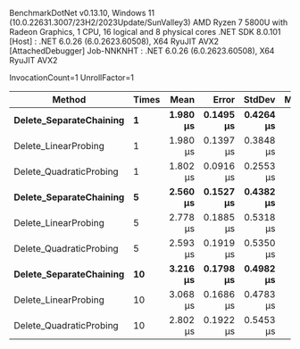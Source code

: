 
BenchmarkDotNet v0.13.10, Windows 11 (10.0.22631.3007/23H2/2023Update/SunValley3)
AMD Ryzen 7 5800U with Radeon Graphics, 1 CPU, 16 logical and 8 physical cores
.NET SDK 8.0.101
  [Host]     : .NET 6.0.26 (6.0.2623.60508), X64 RyuJIT AVX2 [AttachedDebugger]
  Job-NNKNHT : .NET 6.0.26 (6.0.2623.60508), X64 RyuJIT AVX2

InvocationCount=1  UnrollFactor=1  

 Method                  | Times | Mean     | Error     | StdDev    | Median   | Allocated |
------------------------ |------ |---------:|----------:|----------:|---------:|----------:|
 **Delete_SeparateChaining** | **1**     | **1.980 μs** | **0.1495 μs** | **0.4264 μs** | **1.900 μs** |     **544 B** |
 Delete_LinearProbing    | 1     | 1.980 μs | 0.1397 μs | 0.3848 μs | 1.850 μs |     544 B |
 Delete_QuadraticProbing | 1     | 1.802 μs | 0.0916 μs | 0.2553 μs | 1.800 μs |     544 B |
 **Delete_SeparateChaining** | **5**     | **2.560 μs** | **0.1527 μs** | **0.4382 μs** | **2.500 μs** |     **544 B** |
 Delete_LinearProbing    | 5     | 2.778 μs | 0.1885 μs | 0.5318 μs | 2.700 μs |     544 B |
 Delete_QuadraticProbing | 5     | 2.593 μs | 0.1919 μs | 0.5350 μs | 2.500 μs |     544 B |
 **Delete_SeparateChaining** | **10**    | **3.216 μs** | **0.1798 μs** | **0.4982 μs** | **3.200 μs** |     **544 B** |
 Delete_LinearProbing    | 10    | 3.068 μs | 0.1686 μs | 0.4783 μs | 3.100 μs |     544 B |
 Delete_QuadraticProbing | 10    | 2.802 μs | 0.1922 μs | 0.5453 μs | 2.700 μs |     544 B |
